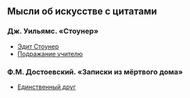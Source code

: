## Мысли об искусстве с цитатами

### Дж. Уильямс. &laquo;Стоунер&raquo;

- [Эдит Стоунер](https://github.com/finelit/blog/blob/master/arts/edith_stoner.md)
- [Подражание учителю](https://github.com/finelit/blog/blob/master/arts/imitating.md)

### Ф.М. Достоевский. &laquo;Записки из мёртвого дома&raquo;

- [Единственный друг](https://github.com/finelit/blog/blob/master/arts/dead-house.md)
